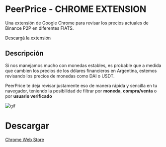 # PeerPrice - CHROME EXTENSION




Una extensión de Google Chrome para revisar los precios actuales de Binance P2P en diferentes FIATS.


[Descargá la extensión](https://chrome.google.com/webstore/detail/p2p-ars/dnliacgmindidcbcjalfpeklfpioholi/related?hl=es&gclid=Cj0KCQjwtvqVBhCVARIsAFUxcRtbK3XjLzWZ749XgLcpbnhCQKyWJTap-2GZWhZDsCN9tetSAUg6hcUaAuo2EALw_wcB)


## Descripción 

 Si nos manejamos mucho con monedas estables, es probable que a medida que cambien los precios de los dólares financieros en Argentina, estemos revisando los precios de monedas como DAI o USDT.

PeerPrice te deja revisar justamente eso de manera rápida y sencilla en tu navegador, teniendo la posibilidad de filtrar por **moneda**, **compra/venta** o por **usuario verificado**

![gif](https://i.imgur.com/Q3svZE6.gif)


# Descargar

[Chrome Web Store](https://chrome.google.com/webstore/detail/p2p-ars/dnliacgmindidcbcjalfpeklfpioholi/related?hl=es&gclid=Cj0KCQjwtvqVBhCVARIsAFUxcRtbK3XjLzWZ749XgLcpbnhCQKyWJTap-2GZWhZDsCN9tetSAUg6hcUaAuo2EALw_wcB)

